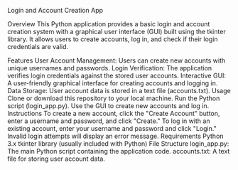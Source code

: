 
Login and Account Creation App

Overview
This Python application provides a basic login and account creation system with a graphical user interface (GUI) built using the tkinter library. It allows users to create accounts, log in, and check if their login credentials are valid.

Features
User Account Management: Users can create new accounts with unique usernames and passwords.
Login Verification: The application verifies login credentials against the stored user accounts.
Interactive GUI: A user-friendly graphical interface for creating accounts and logging in.
Data Storage: User account data is stored in a text file (accounts.txt).
Usage
Clone or download this repository to your local machine.
Run the Python script (login_app.py).
Use the GUI to create new accounts and log in.
Instructions
To create a new account, click the "Create Account" button, enter a username and password, and click "Create."
To log in with an existing account, enter your username and password and click "Login."
Invalid login attempts will display an error message.
Requirements
Python 3.x
tkinter library (usually included with Python)
File Structure
login_app.py: The main Python script containing the application code.
accounts.txt: A text file for storing user account data.

